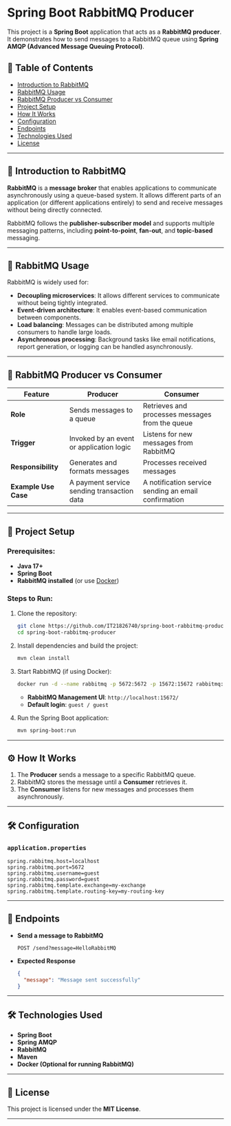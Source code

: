 # Spring Boot RabbitMQ Producer

This project is a **Spring Boot** application that acts as a **RabbitMQ producer**. It demonstrates how to send messages to a RabbitMQ queue using **Spring AMQP (Advanced Message Queuing Protocol)**.

## 📌 Table of Contents
- [Introduction to RabbitMQ](#introduction-to-rabbitmq)
- [RabbitMQ Usage](#rabbitmq-usage)
- [RabbitMQ Producer vs Consumer](#rabbitmq-producer-vs-consumer)
- [Project Setup](#project-setup)
- [How It Works](#how-it-works)
- [Configuration](#configuration)
- [Endpoints](#endpoints)
- [Technologies Used](#technologies-used)
- [License](#license)

---

## 🐇 Introduction to RabbitMQ

**RabbitMQ** is a **message broker** that enables applications to communicate asynchronously using a queue-based system. It allows different parts of an application (or different applications entirely) to send and receive messages without being directly connected.

RabbitMQ follows the **publisher-subscriber model** and supports multiple messaging patterns, including **point-to-point**, **fan-out**, and **topic-based** messaging.

---

## 📌 RabbitMQ Usage

RabbitMQ is widely used for:
- **Decoupling microservices**: It allows different services to communicate without being tightly integrated.
- **Event-driven architecture**: It enables event-based communication between components.
- **Load balancing**: Messages can be distributed among multiple consumers to handle large loads.
- **Asynchronous processing**: Background tasks like email notifications, report generation, or logging can be handled asynchronously.

---

## 🔄 RabbitMQ Producer vs Consumer

| Feature      | Producer | Consumer |
|-------------|----------|----------|
| **Role**     | Sends messages to a queue | Retrieves and processes messages from the queue |
| **Trigger**  | Invoked by an event or application logic | Listens for new messages from RabbitMQ |
| **Responsibility** | Generates and formats messages | Processes received messages |
| **Example Use Case** | A payment service sending transaction data | A notification service sending an email confirmation |

---

## 🚀 Project Setup

### Prerequisites:
- **Java 17+**
- **Spring Boot**
- **RabbitMQ installed** (or use [Docker](https://www.rabbitmq.com/download.html))

### Steps to Run:

1. Clone the repository:
   ```bash
   git clone https://github.com/IT21826740/spring-boot-rabbitmq-producer.git
   cd spring-boot-rabbitmq-producer
   ```

2. Install dependencies and build the project:
   ```bash
   mvn clean install
   ```

3. Start RabbitMQ (if using Docker):
   ```bash
   docker run -d --name rabbitmq -p 5672:5672 -p 15672:15672 rabbitmq:management
   ```
   - **RabbitMQ Management UI**: `http://localhost:15672/`
   - **Default login**: `guest / guest`

4. Run the Spring Boot application:
   ```bash
   mvn spring-boot:run
   ```

---

## ⚙️ How It Works

1. The **Producer** sends a message to a specific RabbitMQ queue.
2. RabbitMQ stores the message until a **Consumer** retrieves it.
3. The **Consumer** listens for new messages and processes them asynchronously.

---

## 🛠 Configuration

### `application.properties`
```properties
spring.rabbitmq.host=localhost
spring.rabbitmq.port=5672
spring.rabbitmq.username=guest
spring.rabbitmq.password=guest
spring.rabbitmq.template.exchange=my-exchange
spring.rabbitmq.template.routing-key=my-routing-key
```

---

## 📡 Endpoints

- **Send a message to RabbitMQ**
  ```http
  POST /send?message=HelloRabbitMQ
  ```

- **Expected Response**
  ```json
  {
    "message": "Message sent successfully"
  }
  ```

---

## 🛠 Technologies Used

- **Spring Boot**
- **Spring AMQP**
- **RabbitMQ**
- **Maven**
- **Docker (Optional for running RabbitMQ)**

---

## 📜 License

This project is licensed under the **MIT License**.

---
